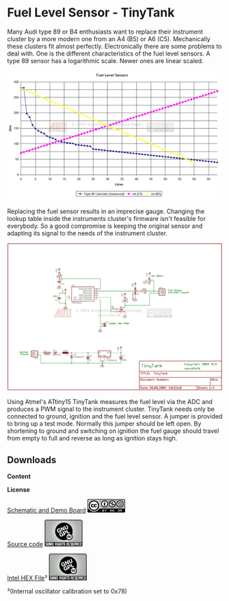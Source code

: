 Fuel Level Sensor - TinyTank
============================

Many Audi type 89 or B4 enthusiasts want to replace their instrument cluster by a more modern one from an A4 (B5) or A6 (C5). Mechanically these clusters fit almost perfectly. Electronically there are some problems to deal with. One is the different characteristics of the fuel level sensors. A type 89 sensor has a logarithmic scale. Newer ones are linear scaled.  
  
![Fuel Level Sensors](pics/FuelLevelSensorsCorrected.png)
  
Replacing the fuel sensor results in an imprecise gauge. Changing the lookup table inside the instruments cluster's firmware isn't feasible for everybody. So a good compromise is keeping the original sensor and adapting its signal to the needs of the instrument cluster.  
  
![TinyTank Schematic](pics/TinyTankSchematic.png)
  
Using Atmel's ATtiny15 TinyTank measures the fuel level via the ADC and produces a PWM signal to the instrument cluster. TinyTank needs only be connected to ground, ignition and the fuel level sensor. A jumper is provided to bring up a test mode. Normally this jumper should be left open. By shortening to ground and switching on ignition the fuel gauge should travel from empty to full and reverse as long as ignition stays high.  
  

Downloads
---------

**Content**

**License**

[Schematic and Demo Board](https://github.com/BlackBrix/TinyTank/tree/master/hardware)   [![Creative Commons License](pics/cc-license.png)](https://creativecommons.org/licenses/by-nc-sa/3.0/hk/) 

[Source code](https://github.com/BlackBrix/TinyTank/tree/master/firmware)  [![Creative Commons License](pics/GNU_GPL_License.png)](https://www.gnu.org/licenses/old-licenses/gpl-2.0.en.html) 

[Intel HEX File](https://github.com/BlackBrix/TinyTank/raw/master/firmware/TinyTank.hex)³  [![Creative Commons License](pics/GNU_GPL_License.png)](https://www.gnu.org/licenses/old-licenses/gpl-2.0.en.html) 


³(Internal oscillator calibration set to 0x78)  
